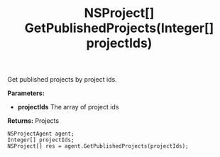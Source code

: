 ﻿---
uid: crmscript_ref_NSProjectAgent_GetPublishedProjects
title: NSProject[] GetPublishedProjects(Integer[] projectIds)
intellisense: NSProjectAgent.GetPublishedProjects
keywords: NSProjectAgent, GetPublishedProjects
so.topic: reference
---

Get published projects by project ids.

**Parameters:**
 - **projectIds** The array of project ids

**Returns:** Projects

```crmscript
NSProjectAgent agent;
Integer[] projectIds;
NSProject[] res = agent.GetPublishedProjects(projectIds);
```

